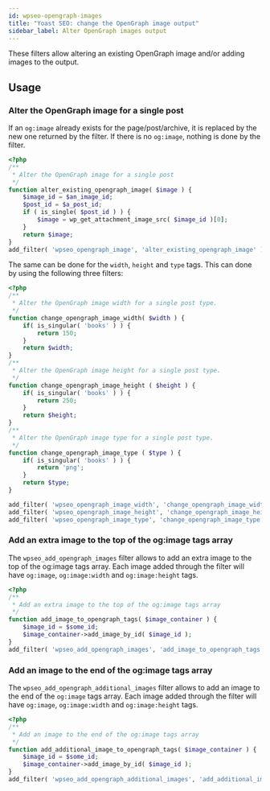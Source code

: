 ```yaml
---
id: wpseo-opengraph-images
title: "Yoast SEO: change the OpenGraph image output"
sidebar_label: Alter OpenGraph images output
---
```

These filters allow altering an existing OpenGraph image and/or adding images to the output. 

## Usage

### Alter the OpenGraph image for a single post

If an `og:image` already exists for the page/post/archive, it is replaced by the new one returned by the filter. If there is no `og:image`, nothing is done by the filter.

```php
<?php
/**
 * Alter the OpenGraph image for a single post
 */
function alter_existing_opengraph_image( $image ) {
    $image_id = $an_image_id;
    $post_id = $a_post_id;
    if ( is_single( $post_id ) ) {
        $image = wp_get_attachment_image_src( $image_id )[0];
    }
    return $image;
}
add_filter( 'wpseo_opengraph_image', 'alter_existing_opengraph_image' );
```

The same can be done for the `width`, `height` and `type` tags. This can done by using the following three filters:
```php
<?php
/**
 * Alter the OpenGraph image width for a single post type.
 */
function change_opengraph_image_width( $width ) {
    if( is_singular( 'books' ) ) {
        return 150;
    }
    return $width;
}
/**
 * Alter the OpenGraph image height for a single post type.
 */
function change_opengraph_image_height ( $height ) {
	if( is_singular( 'books' ) ) {
        return 250;
    }
    return $height;
}
/**
 * Alter the OpenGraph image type for a single post type.
 */
function change_opengraph_image_type ( $type ) {
	if( is_singular( 'books' ) ) {
        return 'png';
    }
    return $type;
}

add_filter( 'wpseo_opengraph_image_width', 'change_opengraph_image_width' );
add_filter( 'wpseo_opengraph_image_height', 'change_opengraph_image_height' );
add_filter( 'wpseo_opengraph_image_type', 'change_opengraph_image_type' );
```

### Add an extra image to the top of the og:image tags array

The `wpseo_add_opengraph_images` filter allows to add an extra image to the top of the og:image tags array. Each image added through the filter will have `og:image`, `og:image:width` and `og:image:height` tags.

```php
<?php
/**
 * Add an extra image to the top of the og:image tags array
 */
function add_image_to_opengraph_tags( $image_container ) {
    $image_id = $some_id;
    $image_container->add_image_by_id( $image_id );
}
add_filter( 'wpseo_add_opengraph_images', 'add_image_to_opengraph_tags' );
```

### Add an image to the end of the og:image tags array

The `wpseo_add_opengraph_additional_images` filter allows to add an image to the end of the `og:image` tags array. Each image added through the filter will have `og:image`, `og:image:width` and `og:image:height` tags.

```php
<?php
/**
 * Add an image to the end of the og:image tags array
 */
function add_additional_image_to_opengraph_tags( $image_container ) {
    $image_id = $some_id;
    $image_container->add_image_by_id( $image_id );
}
add_filter( 'wpseo_add_opengraph_additional_images', 'add_additional_image_to_opengraph_tags' );
```

